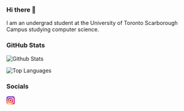 ### Hi there 👋

I am an undergrad student at the University of Toronto Scarborough Campus studying computer science.

### GitHub Stats

![Github Stats](https://github-readme-stats.vercel.app/api?username=conrad-mo&show_icons=true&count_private=true&theme=dark)

![Top Languages](https://github-readme-stats.vercel.app/api/top-langs/?username=conrad-mo&layout=compact&langs_count=6&hide=c,c%2B%2B,objective-c&theme=dark)

### Socials

<a href="https://www.instagram.com/conrad.mo/">
  <img align="left" alt="Conrad Mo's Instagram" width="22px" src="https://raw.githubusercontent.com/conrad-mo/conrad-mo/master/icons/instagram.png" />
</a>

<!--
**conrad-mo/conrad-mo** is a ✨ _special_ ✨ repository because its `README.md` (this file) appears on your GitHub profile.

Here are some ideas to get you started:

- 🔭 I’m currently working on ...
- 🌱 I’m currently learning ...
- 👯 I’m looking to collaborate on ...
- 🤔 I’m looking for help with ...
- 💬 Ask me about ...
- 📫 How to reach me: ...
- 😄 Pronouns: ...
- ⚡ Fun fact: ...
-->
